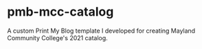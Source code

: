 # pmb-mcc-catalog
A custom Print My Blog template I developed for creating Mayland Community College's 2021 catalog.
